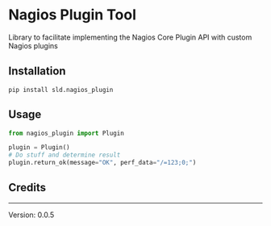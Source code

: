 # Nagios Plugin Tool

Library to facilitate implementing the Nagios Core Plugin API with custom Nagios plugins

## Installation

```
pip install sld.nagios_plugin
```

## Usage 

```python 
from nagios_plugin import Plugin

plugin = Plugin()
# Do stuff and determine result
plugin.return_ok(message="OK", perf_data="/=123;0;")
```

## Credits



---
Version: 0.0.5